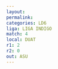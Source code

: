 ```yaml
---
layout: 
permalink: 
categories: LD6
liga: LIGA INDIGO
match: 4
local: DUAT
r1: 2
r2: 0
out: ASU
---
```

